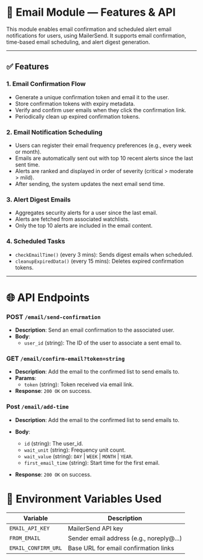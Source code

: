 # 📧 Email Module — Features & API

This module enables email confirmation and scheduled alert email notifications for users, using MailerSend. It supports email confirmation, time-based email scheduling, and alert digest generation.

---

## ✅ Features

### 1. **Email Confirmation Flow**
- Generate a unique confirmation token and email it to the user.
- Store confirmation tokens with expiry metadata.
- Verify and confirm user emails when they click the confirmation link.
- Periodically clean up expired confirmation tokens.

### 2. **Email Notification Scheduling**
- Users can register their email frequency preferences (e.g., every week or month).
- Emails are automatically sent out with top 10 recent alerts since the last sent time.
- Alerts are ranked and displayed in order of severity (critical > moderate > mild).
- After sending, the system updates the next email send time.

### 3. **Alert Digest Emails**
- Aggregates security alerts for a user since the last email.
- Alerts are fetched from associated watchlists.
- Only the top 10 alerts are included in the email content.

### 4. **Scheduled Tasks**
- `checkEmailTime()` (every 3 mins): Sends digest emails when scheduled.
- `cleanupExpiredData()` (every 15 mins): Deletes expired confirmation tokens.

---

# 🌐 API Endpoints

### POST `/email/send-confirmation`

- **Description**: Send an email confirmation to the associated user.
- **Body**:
  - `user_id` (string): The ID of the user to associate a sent email to.

### GET `/email/confirm-email?token=string`

- **Description**: Add the email to the confirmed list to send emails to.
- **Params**:
  - `token` (string): Token received via email link.
- **Response**: `200 OK` on success.

### Post `/email/add-time`

- **Description**: Add the email to the confirmed list to send emails to.
- **Body**:
  - `id` (string): The user_id.
  - `wait_unit` (string): Frequency unit count.
  - `wait_value` (string): `DAY` \| `WEEK` \| `MONTH` \| `YEAR`.
  - `first_email_time` (string): Start time for the first email.

- **Response**: `200 OK` on success.

# 🔐 Environment Variables Used

| Variable            | Description                              |
| ------------------- | ---------------------------------------- |
| `EMAIL_API_KEY`     | MailerSend API key                        |
| `FROM_EMAIL`        | Sender email address (e.g., noreply@...) |
| `EMAIL_CONFIRM_URL` | Base URL for email confirmation links     |